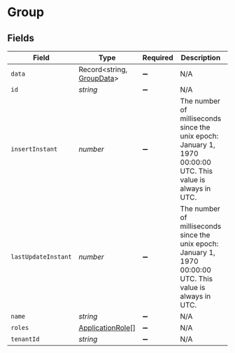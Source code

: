 # Group


## Fields

| Field                                                                                                       | Type                                                                                                        | Required                                                                                                    | Description                                                                                                 | Example                                                                                                     |
| ----------------------------------------------------------------------------------------------------------- | ----------------------------------------------------------------------------------------------------------- | ----------------------------------------------------------------------------------------------------------- | ----------------------------------------------------------------------------------------------------------- | ----------------------------------------------------------------------------------------------------------- |
| `data`                                                                                                      | Record<string, [GroupData](../../models/shared/groupdata.md)>                                               | :heavy_minus_sign:                                                                                          | N/A                                                                                                         |                                                                                                             |
| `id`                                                                                                        | *string*                                                                                                    | :heavy_minus_sign:                                                                                          | N/A                                                                                                         |                                                                                                             |
| `insertInstant`                                                                                             | *number*                                                                                                    | :heavy_minus_sign:                                                                                          | The number of milliseconds since the unix epoch: January 1, 1970 00:00:00 UTC. This value is always in UTC. | 1659380719000                                                                                               |
| `lastUpdateInstant`                                                                                         | *number*                                                                                                    | :heavy_minus_sign:                                                                                          | The number of milliseconds since the unix epoch: January 1, 1970 00:00:00 UTC. This value is always in UTC. | 1659380719000                                                                                               |
| `name`                                                                                                      | *string*                                                                                                    | :heavy_minus_sign:                                                                                          | N/A                                                                                                         |                                                                                                             |
| `roles`                                                                                                     | [ApplicationRole](../../models/shared/applicationrole.md)[]                                                 | :heavy_minus_sign:                                                                                          | N/A                                                                                                         |                                                                                                             |
| `tenantId`                                                                                                  | *string*                                                                                                    | :heavy_minus_sign:                                                                                          | N/A                                                                                                         |                                                                                                             |